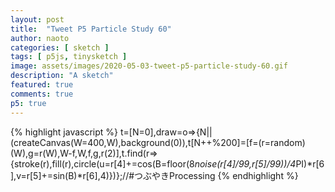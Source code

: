 ```yaml
---
layout: post
title:  "Tweet P5 Particle Study 60"
author: naoto
categories: [ sketch ]
tags: [ p5js, tinysketch ]
image: assets/images/2020-05-03-tweet-p5-particle-study-60.gif
description: "A sketch"
featured: true
comments: true
p5: true
---
```


<div id = "p5sketch">
  <!-- p5 instance will be created here -->
</div>

{% highlight javascript %}
t=[N=0],draw=o=>{N||(createCanvas(W=400,W),background(0)),t[N++%200]=[f=(r=random)(W),g=r(W),W-f,W,f,g,r(2)],t.find(r=>{stroke(r),fill(r),circle(u=r[4]+=cos(B=floor(8*noise(r[4]/99,r[5]/99))/4*PI)*r[6],v=r[5]+=sin(B)*r[6],4)})};//#つぶやきProcessing
{% endhighlight %}

<script>
// Naoto Hieda
// https://creativecommons.org/licenses/by-sa/3.0/
t=[N=0],draw=o=>{N||(createCanvas(W=400,W),background(0)),t[N++%200]=[f=(r=random)(W),g=r(W),W-f,W,f,g,r(2)],t.find(r=>{stroke(r),fill(r),circle(u=r[4]+=cos(B=floor(8*noise(r[4]/99,r[5]/99))/4*PI)*r[6],v=r[5]+=sin(B)*r[6],4)})};//#つぶやきProcessing
handler = setInterval(()=>{
  const canvas = document.getElementById("defaultCanvas0");
  if(canvas != undefined) {
    clearInterval(handler);
    document.getElementById("p5sketch").appendChild(canvas);
  }
}, 500);
</script>
